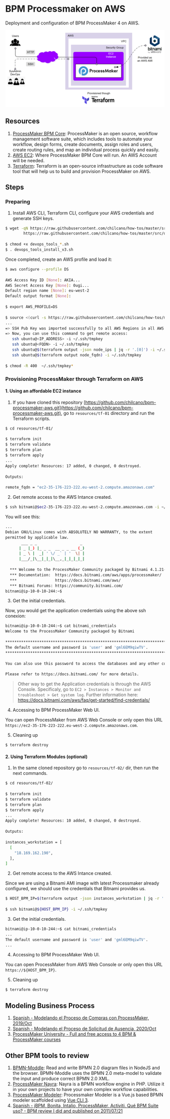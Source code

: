 # BPM Processmaker on AWS 
Deployment and configuration of BPM ProcessMaker 4 on AWS.

![](imgs/bpm-as-a-service-in-5-mins-processmaker-on-aws.png)

## Resources

1. [ProcessMaker BPM Core](https://github.com/ProcessMaker/processmaker): ProcessMaker is an open source, workflow management software suite, which includes tools to automate your workflow, design forms, create documents, assign roles and users, create routing rules, and map an individual process quickly and easily. 
2. [AWS EC2](https://aws.amazon.com): Where ProcessMaker BPM Core will run. An AWS Account will be needed. 
3. [Terraform](https://www.terraform.io/): Terraform is an open-source infrastructure as code software tool that will help us to build and provision ProcessMaker on AWS.


## Steps

### Preparing

1. Install AWS CLI, Terraform CLI, configure your AWS credentials and generate SSH keys. 

```sh
$ wget -qN https://raw.githubusercontent.com/chilcano/how-tos/master/src/devops_tools_install_v3.sh \
        https://raw.githubusercontent.com/chilcano/how-tos/master/src/devops_tools_remove_v3.sh

$ chmod +x devops_tools_*.sh  
$ . devops_tools_install_v3.sh 
```

Once completed, create an AWS profile and load it:
```sh
$ aws configure --profile DS

AWS Access Key ID [None]: AKIA...
AWS Secret Access Key [None]: 0ugi...
Default region name [None]: eu-west-2
Default output format [None]: 

$ export AWS_PROFILE=DS

$ source <(curl -s https://raw.githubusercontent.com/chilcano/how-tos/master/src/import_ssh_pub_key_to_aws_regions.sh)
...
=> SSH Pub Key was imported successfully to all AWS Regions in all AWS Profiles configured.
=> Now, you can use this command to get remote access:
   ssh ubuntu@<IP_ADDRESS> -i ~/.ssh/tmpkey
   ssh ubuntu@<FQDN> -i ~/.ssh/tmpkey
   ssh ubuntu@$(terraform output -json node_ips | jq -r '.[0]') -i ~/.ssh/tmpkey
   ssh ubuntu@$(terraform output node_fqdn) -i ~/.ssh/tmpkey

$ chmod -R 400  ~/.ssh/tmpkey*
```

### Provisioning ProcessMaker through Terraform on AWS

#### 1. Using an affordable EC2 instance

1. If you have cloned this repository [https://github.com/chilcano/bpm-processmaker-aws.git](https://github.com/chilcano/bpm-processmaker-aws.git), go to `resources/tf-01` directory and run the Terraform scripts.

```sh
$ cd resources/tf-01/

$ terraform init
$ terraform validate
$ terraform plan
$ terraform apply
...
Apply complete! Resources: 17 added, 0 changed, 0 destroyed.

Outputs:

remote_fqdn = "ec2-35-176-223-222.eu-west-2.compute.amazonaws.com"
```

2. Get remote access to the AWS Intance created.

```sh
$ ssh bitnami@$ec2-35-176-223-222.eu-west-2.compute.amazonaws.com -i ~/.ssh/tmpkey
```
You will see this:
```sh
...
Debian GNU/Linux comes with ABSOLUTELY NO WARRANTY, to the extent
permitted by applicable law.
       ___ _ _                   _
      | _ |_) |_ _ _  __ _ _ __ (_)
      | _ \ |  _| ' \/ _` | '  \| |
      |___/_|\__|_|_|\__,_|_|_|_|_|
  
  *** Welcome to the ProcessMaker Community packaged by Bitnami 4.1.21-9 ***
  *** Documentation:  https://docs.bitnami.com/aws/apps/processmaker/    ***
  ***                 https://docs.bitnami.com/aws/                      ***
  *** Bitnami Forums: https://community.bitnami.com/                     ***
bitnami@ip-10-0-10-244:~$ 
```


3. Get the initial credentials.

Now, you would get the application credentials using the above ssh conexion:
```sh
bitnami@ip-10-0-10-244:~$ cat bitnami_credentials 
Welcome to the ProcessMaker Community packaged by Bitnami

******************************************************************************
The default username and password is 'user' and 'gml6EM9qiwTV'.
******************************************************************************

You can also use this password to access the databases and any other component the stack includes.

Please refer to https://docs.bitnami.com/ for more details.
```

> Other way to get the Application credentials is through the AWS Console. Specificaly, go to `EC2 > Instances > Monitor and troubleshoot > Get system log`.
Further information here: https://docs.bitnami.com/aws/faq/get-started/find-credentials/

4. Accessing to BPM ProcessMaker Web UI.

You can open ProcessMaker from AWS Web Console or only open this URL `https://ec2-35-176-223-222.eu-west-2.compute.amazonaws.com`.


5. Cleaning up

```sh
$ terraform destroy
```


#### 2. Using Terraform Modules (optional)

1. In the same cloned repository go to `resources/tf-02/` dir, then run the next commands.

```sh
$ cd resources/tf-02/

$ terraform init
$ terraform validate
$ terraform plan
$ terraform apply
...
Apply complete! Resources: 10 added, 0 changed, 0 destroyed.

Outputs:

instances_workstation = [
  [
    "18.169.162.190",
  ],
]
```

2. Get remote access to the AWS Intance created.

Since we are using a Bitnami AMI image with latest Processmaker already configured, we should use the credentials that Bitnami provides us.

```sh
$ HOST_BPM_IP=$(terraform output -json instances_workstation | jq -r '.[][0]'); echo ${HOST_BPM_IP}

$ ssh bitnami@${HOST_BPM_IP} -i ~/.ssh/tmpkey
```

3. Get the initial credentials.

```sh
bitnami@ip-10-0-10-244:~$ cat bitnami_credentials 
...
The default username and password is 'user' and 'gml6EM9qiwTV'.
...
```

4. Accessing to BPM ProcessMaker Web UI.

You can open ProcessMaker from AWS Web Console or only open this URL `https://${HOST_BPM_IP}`.


5. Cleaning up

```sh
$ terraform destroy
```

## Modeling Business Process

1. [Spanish - Modelando el Proceso de Compras con ProcessMaker, 2019/Oct](https://www.youtube.com/watch?v=JHtiRYgj2bY)
2. [Spanish - Modelando el Proceso de Solicitud de Ausencia, 2020/Oct](https://youtu.be/YLThe2JO5Do?list=PLcekSAwccnFbwfgJ0suNijp-wWQ422hVx&t=777)
3. [ProcessMaker University - Full and free access to 4 BPM & ProcessMaker courses](https://university.processmaker.com/login/index.php)



## Other BPM tools to review

1. [BPMN-Moddle](https://github.com/bpmn-io/bpmn-moddle): Read and write BPMN 2.0 diagram files in NodeJS and the browser. BPMN-Moddle uses the BPMN 2.0 meta-model to validate the input and produce correct BPMN 2.0 XML.
2. [ProcessMaker Nayra](https://github.com/ProcessMaker/nayra): Nayra is a BPMN workflow engine in PHP. Utilize it in your own projects to have your own complex workflow capabilities. 
3. [ProcessMaker Modeler](https://github.com/ProcessMaker/modeler): Processmaker Modeler is a Vue.js based BPMN modeler scaffolded using [Vue CLI 3](https://cli.vuejs.org/).
4. [Spanish - jBPM, Bonita, Intalio, ProcessMaker, Activiti. Qué BPM Suite uso? - BPM review I did and published on 2011/07/21](https://holisticsecurity.wordpress.com/2011/07/21/jbpm-bonita-intalio-processmaker-activiti-que-bpm-suite-uso/)

